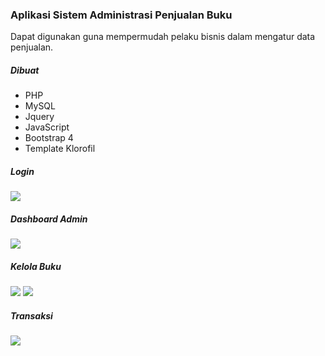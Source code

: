 <h3>Aplikasi Sistem Administrasi Penjualan Buku</h3>
<p>Dapat digunakan guna mempermudah pelaku bisnis dalam mengatur data penjualan.</p>

<h5>Dibuat</h5>
<ul>
    <li>PHP</li>
    <li>MySQL</li>
    <li>Jquery</li>
    <li>JavaScript</li>
    <li>Bootstrap 4</li>
    <li>Template Klorofil</li>
</ul>

<h5>Login</h5>
<img src="https://user-images.githubusercontent.com/24710799/102681868-8b9d4700-41f7-11eb-8e0d-82c399b3a4e8.png">


<h5>Dashboard Admin</h5>
<img src="https://user-images.githubusercontent.com/24710799/102681864-88a25680-41f7-11eb-84d8-3eee829158b7.png">

<h5>Kelola Buku</h5>
<img src="https://user-images.githubusercontent.com/24710799/102681865-8a6c1a00-41f7-11eb-90a1-0112826d3622.png">
<img src="https://user-images.githubusercontent.com/24710799/102681866-8b04b080-41f7-11eb-950e-9361456a73b1.png">


<h5>Transaksi</h5>
<img src="https://user-images.githubusercontent.com/24710799/102681869-8c35dd80-41f7-11eb-93c0-aa2783434ff7.png">
